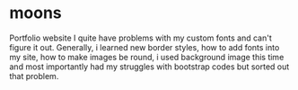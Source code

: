 # moons
Portfolio website
I quite have problems with my custom fonts and can't figure it out.
Generally, i learned new border styles, how to add fonts into my site, how to make images be round, i used background image this time
and most importantly had my struggles with bootstrap codes but sorted out that problem.
